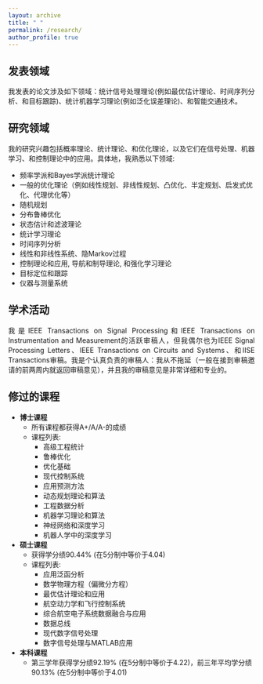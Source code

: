 ```yaml
---
layout: archive
title: " " 
permalink: /research/
author_profile: true
---
```


## 发表领域
<html><body>
<p align="justify">
 我发表的论文涉及如下领域：统计信号处理理论(例如最优估计理论、时间序列分析、和目标跟踪)、统计机器学习理论(例如泛化误差理论)、和智能交通技术。
</p>
</body></html>

## 研究领域
<html><body>
<p align="justify">
 我的研究兴趣包括概率理论、统计理论、和优化理论，以及它们在信号处理、机器学习、和控制理论中的应用。具体地，我熟悉以下领域:
</p>
</body></html>

* 频率学派和Bayes学派统计理论
* 一般的优化理论（例如线性规划、非线性规划、凸优化、半定规划、启发式优化、代理优化等）
* 随机规划
* 分布鲁棒优化
* 状态估计和滤波理论
* 统计学习理论
* 时间序列分析
* 线性和非线性系统、隐Markov过程
* 控制理论和应用, 导航和制导理论, 和强化学习理论
* 目标定位和跟踪
* 仪器与测量系统

## 学术活动
<html><body>
<p align="justify">
我是IEEE Transactions on Signal Processing和IEEE Transactions on Instrumentation and Measurement的活跃审稿人，但我偶尔也为IEEE Signal Processing Letters、IEEE Transactions on Circuits and Systems、和IISE Transactions审稿。我是个认真负责的审稿人：我从不拖延（一般在接到审稿邀请的前两周内就返回审稿意见），并且我的审稿意见是非常详细和专业的。
</p>
</body></html>

## 修过的课程
+ __博士课程__
  * 所有课程都获得A+/A/A-的成绩
  * 课程列表:
    - 高级工程统计
    - 鲁棒优化
    - 优化基础
    - 现代控制系统
    - 应用预测方法
    - 动态规划理论和算法
    - 工程数据分析
    - 机器学习理论和算法
    - 神经网络和深度学习
    - 机器人学中的深度学习
+ __硕士课程__
  * 获得学分绩90.44% (在5分制中等价于4.04)
  * 课程列表:
    - 应用泛函分析
    - 数学物理方程（偏微分方程）
    - 最优估计理论和应用
    - 航空动力学和飞行控制系统
    - 综合航空电子系统数据融合与应用
    - 数据总线
    - 现代数字信号处理
    - 数字信号处理与MATLAB应用
+ __本科课程__
  * 第三学年获得学分绩92.19% (在5分制中等价于4.22)，前三年平均学分绩90.13% (在5分制中等价于4.01)


